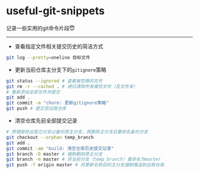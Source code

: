 # useful-git-snippets
记录一些实用的git命令片段😇

---

- 查看指定文件相关提交历史的简洁方式

```bash
git log --pretty=oneline 目标文件
```

- 更新当前仓库主分支下的`gitignore`策略

```bash
git status --ignored # 查看被忽略的文件
git rm -r --cached . # 递归清除所有缓存文件（及文件夹）
# 重新添加全部文件并提交
git add . 
git commit -m "chore: 更新gitignore策略"
git push # 提交至远程仓库
```

- 清空仓库先前全部提交记录

```bash
# 原理是检出孤立分支以备份原主分支，再删除主分支后重命名备份分支
git checkout --orphan temp_branch
git add .
git commit -am "build: 清空仓库历史提交记录"
git branch -D master # 强制删除原主分支
git branch -m master # 将当前分支（temp_branch）重命名为master
git push -f origin master # 将更新名称后的主分支强制推送到远程仓库
```



